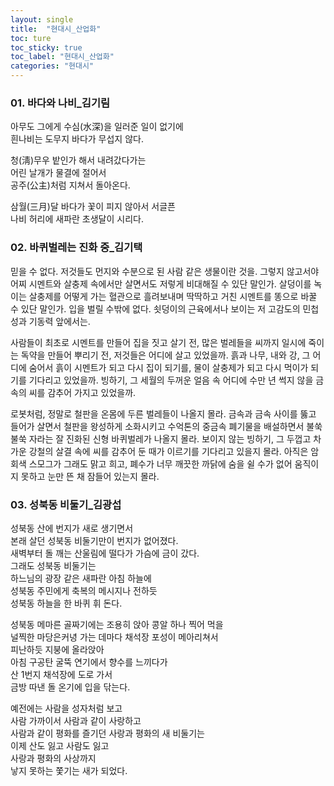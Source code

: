 ```yaml
---
layout: single
title:  "현대시_산업화"
toc: ture
toc_sticky: true
toc_label: "현대시_산업화"
categories: "현대시"
---
```


### 01. 바다와 나비_김기림

아무도 그에게 수심(水深)을 일러준 일이 없기에  
흰나비는 도무지 바다가 무섭지 않다.  

청(淸)무우 밭인가 해서 내려갔다가는  
어린 날개가 물결에 절어서  
공주(公主)처럼 지쳐서 돌아온다.  

삼월(三月)달 바다가 꽃이 피지 않아서 서글픈  
나비 허리에 새파란 초생달이 시리다.  


### 02. 바퀴벌레는 진화 중_김기택

믿을 수 없다. 저것들도 먼지와 수분으로 된 사람 같은 생물이란 것을. 그렇지 않고서야 어찌 시멘트와 살충제 속에서만 살면서도 저렇게 비대해질 수 있단 말인가. 살덩이를 녹이는 살충제를 어떻게 가는 혈관으로 흘려보내며 딱딱하고 거친 시멘트를 똥으로 바꿀 수 있단 말인가. 입을 벌릴 수밖에 없다. 쇳덩이의 근육에서나 보이는 저 고감도의 민첩성과 기동력 앞에서는.

사람들이 최초로 시멘트를 만들어 집을 짓고 살기 전, 많은 벌레들을 씨까지 일시에 죽이는 독약을 만들어 뿌리기 전, 저것들은 어디에 살고 있었을까. 흙과 나무, 내와 강, 그 어디에 숨어서 흙이 시멘트가 되고 다시 집이 되기를, 물이 살충제가 되고 다시 먹이가 되기를 기다리고 있었을까. 빙하기, 그 세월의 두꺼운 얼음 속 어디에 수만 년 썩지 않을 금속의 씨를 감추어 가지고 있었을까.

로봇처럼, 정말로 철판을 온몸에 두른 벌레들이 나올지 몰라. 금속과 금속 사이를 뚫고 들어가 살면서 철판을 왕성하게 소화시키고 수억톤의 중금속 폐기물을 배설하면서 불쑥불쑥 자라는 잘 진화된 신형 바퀴벌레가 나올지 몰라. 보이지 않는 빙하기, 그 두껍고 차가운 강철의 살결 속에 씨를 감추어 둔 때가 이르기를 기다리고 있을지 몰라. 아직은 암회색 스모그가 그래도 맑고 희고, 폐수가 너무 깨끗한 까닭에 숨을 쉴 수가 없어 움직이지 못하고 눈만 뜬 채 잠들어 있는지 몰라.

### 03. 성북동 비둘기_김광섭

성북동 산에 번지가 새로 생기면서  
본래 살던 성북동 비둘기만이 번지가 없어졌다.  
새벽부터 돌 깨는 산울림에 떨다가 가슴에 금이 갔다.  
그래도 성북동 비둘기는  
하느님의 광장 같은 새파란 아침 하늘에  
성북동 주민에게 축복의 메시지나 전하듯  
성북동 하늘을 한 바퀴 휘 돈다.  

성북동 메마른 골짜기에는 조용히 앉아 콩알 하나 찍어 먹을  
널찍한 마당은커녕 가는 데마다 채석장 포성이 메아리쳐서  
피난하듯 지붕에 올라앉아  
아침 구공탄 굴뚝 연기에서 향수를 느끼다가  
산 1번지 채석장에 도로 가서  
금방 따낸 돌 온기에 입을 닦는다.  

예전에는 사람을 성자처럼 보고  
사람 가까이서 사람과 같이 사랑하고  
사람과 같이 평화를 즐기던 사랑과 평화의 새 비둘기는  
이제 산도 잃고 사람도 잃고  
사랑과 평화의 사상까지  
낳지 못하는 쫓기는 새가 되었다.  
